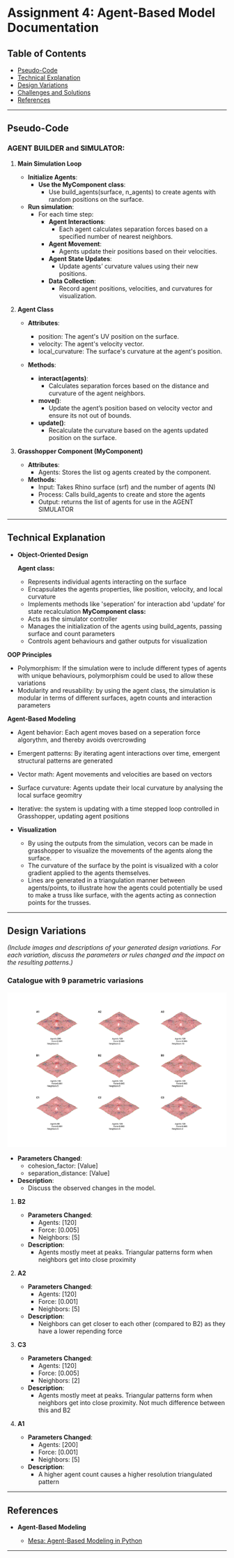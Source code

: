 # Assignment 4: Agent-Based Model Documentation

## Table of Contents

- [Pseudo-Code](#pseudo-code)
- [Technical Explanation](#technical-explanation)
- [Design Variations](#design-variations)
- [Challenges and Solutions](#challenges-and-solutions)
- [References](#references)

---

## Pseudo-Code

### AGENT BUILDER and SIMULATOR:

1. **Main Simulation Loop**

   - **Initialize Agents**:
     - **Use the MyComponent class**:
         - Use build_agents(surface, n_agents) to create agents with random positions on the surface.
   - **Run simulation**:
     - For each time step:
       - **Agent Interactions**:
         - Each agent calculates separation forces based on a specified number of nearest neighbors.
       - **Agent Movement**:
         - Agents update their positions based on their velocities.
       - **Agent State Updates**:
         - Update agents’ curvature values using their new positions.
       - **Data Collection**:
         - Record agent positions, velocities, and curvatures for visualization.

2. **Agent Class**

   - **Attributes**:
     - position: The agent's UV position on the surface.
     - velocity: The agent's velocity vector.
     - local_curvature: The surface's curvature at the agent's position.

   - **Methods**:
     - **interact(agents)**:
       - Calculates separation forces based on the distance and curvature of the agent neighbors.
     - **move()**:
       - Update the agent’s position based on velocity vector and ensure its not out of bounds.
     - **update()**:
       - Recalculate the curvature based on the agents updated position on the surface.

3. **Grasshopper Component (MyComponent)**
   - **Attributes**:
     - Agents: Stores the list og agents created by the component.
   - **Methods**:
     - Input: Takes Rhino surface (srf) and the number of agents (N)
     - Process: Calls build_agents to create and store the agents
     - Output: returns the list of agents for use in the AGENT SIMULATOR

---

## Technical Explanation

- **Object-Oriented Design**

  **Agent class:** 
  - Represents individual agents interacting on the surface
  - Encapsulates the agents properties, like position, velocity, and local curvature
  - Implements methods like 'seperation' for interaction abd 'update' for state recalculation
**MyComponent class:** 
  - Acts as the simulator controller
  - Manages the initialization of the agents using build_agents, passing surface and count parameters
  - Controls agent behaviours and gather outputs for visualization

**OOP Principles**
  - Polymorphism: If the simulation were to include different types of agents with unique behaviours, polymorphism could be used to allow these variations
  - Modularity and reusability: by using the agent class, the simulation is modular in terms of different surfaces, agetn counts and interaction parameters

**Agent-Based Modeling**
  - Agent behavior: Each agent moves based on a seperation force algorythm, and thereby avoids overcrowding
  - Emergent patterns: By iterating agent interactions over time, emergent structural patterns are generated
  - Vector math: Agent movements and velocities are based on vectors
  - Surface curvature: Agents update their local curvature by analysing the local surface geomitry
  - Iterative: the system is updating with a time stepped loop controlled in Grasshopper, updating agent positions 


- **Visualization**
  - By using the outputs from the simulation, vecors can be made in grasshopper to visualize the movements of the agents along the surface.
  - The curvature of the surface by the point is visualized with a color gradient applied to the agents themselves.
  - Lines are generated in a triangulation manner between agents/points, to illustrate how the agents could potentially be used to make a truss like surface, with the agents acting as connection points for the trusses.

---

## Design Variations

*(Include images and descriptions of your generated design variations. For each variation, discuss the parameters or rules changed and the impact on the resulting patterns.)*

### Catalogue with 9 parametric variasions

   ![Catalogue](images/Agents_Catalogue.png)

   - **Parameters Changed**:
     - cohesion_factor: [Value]
     - separation_distance: [Value]
   - **Description**:
     - Discuss the observed changes in the model.


1. **B2**

   - **Parameters Changed**:
     - Agents: [120]
     - Force: [0.005]
     - Neighbors: [5]
   - **Description**:
     - Agents mostly meet at peaks. Triangular patterns form when neighbors get into close proximity

1. **A2**

   - **Parameters Changed**:
     - Agents: [120]
     - Force: [0.001]
     - Neighbors: [5]
   - **Description**:
     - Neighbors can get closer to each other (compared to B2) as they have a lower repending force

1. **C3**

   - **Parameters Changed**:
     - Agents: [120]
     - Force: [0.005]
     - Neighbors: [2]
   - **Description**:
     -  Agents mostly meet at peaks. Triangular patterns form when neighbors get into close proximity. Not much difference between this and B2

1. **A1**

   - **Parameters Changed**:
     - Agents: [200]
     - Force: [0.001]
     - Neighbors: [5]
   - **Description**:
     - A higher agent count causes a higher resolution triangulated pattern

---

## References

- **Agent-Based Modeling**

  - [Mesa: Agent-Based Modeling in Python](https://mesa.readthedocs.io/en/master/)

---